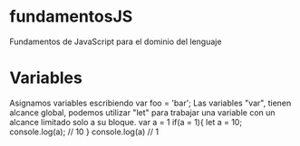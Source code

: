 # fundamentosJS
Fundamentos de JavaScript para el dominio del lenguaje


# Variables
Asignamos variables escribiendo 
var foo = 'bar';
Las variables "var", tienen alcance global, podemos utilizar "let" para trabajar una variable con un alcance limitado solo a su bloque.
var a  = 1
if(a = 1){
    let a = 10;
    console.log(a); // 10
}
console.log(a) // 1
